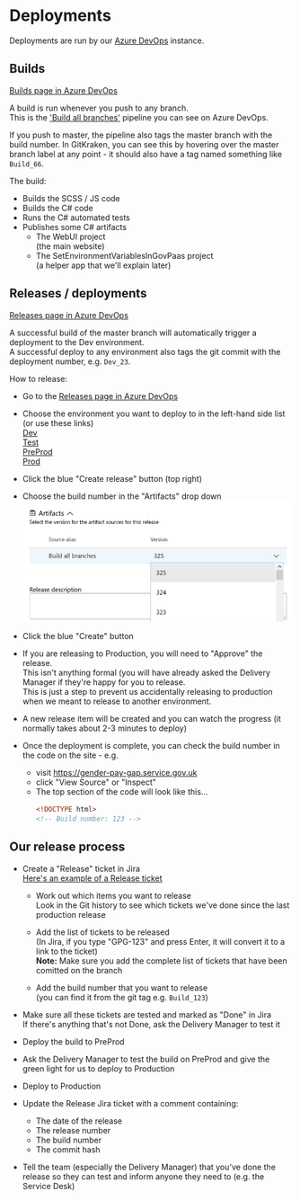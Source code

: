 # Deployments

Deployments are run by our [Azure DevOps](https://dev.azure.com/govtequalitiesoffice/Gender%20Pay%20Gap/_build) instance.

## Builds
[Builds page in Azure DevOps](https://dev.azure.com/govtequalitiesoffice/Gender%20Pay%20Gap/_build)

A build is run whenever you push to any branch.  
This is the ['Build all branches'](https://dev.azure.com/govtequalitiesoffice/Gender%20Pay%20Gap/_build?definitionId=1)
pipeline you can see on Azure DevOps.

If you push to master, the pipeline also tags the master branch with the build number.
In GitKraken, you can see this by hovering over the master branch label at any point - it should also have a tag named something like `Build_66`.

The build:
* Builds the SCSS / JS code
* Builds the C# code
* Runs the C# automated tests
* Publishes some C# artifacts
  * The WebUI project  
    (the main website)
  * The SetEnvironmentVariablesInGovPaas project  
    (a helper app that we'll explain later)

## Releases / deployments
[Releases page in Azure DevOps](https://dev.azure.com/govtequalitiesoffice/Gender%20Pay%20Gap/_release)

A successful build of the master branch will automatically trigger a deployment to the Dev environment.  
A successful deploy to any environment also tags the git commit with the deployment number, e.g. `Dev_23`.

How to release:
* Go to the [Releases page in Azure DevOps](https://dev.azure.com/govtequalitiesoffice/Gender%20Pay%20Gap/_release)

* Choose the environment you want to deploy to in the left-hand side list (or use these links)  
  [Dev](https://dev.azure.com/govtequalitiesoffice/Gender%20Pay%20Gap/_release?_a=releases&definitionId=1)  
  [Test](https://dev.azure.com/govtequalitiesoffice/Gender%20Pay%20Gap/_release?_a=releases&definitionId=2)  
  [PreProd](https://dev.azure.com/govtequalitiesoffice/Gender%20Pay%20Gap/_release?_a=releases&definitionId=3)  
  [Prod](https://dev.azure.com/govtequalitiesoffice/Gender%20Pay%20Gap/_release?_a=releases&definitionId=4)  

* Click the blue "Create release" button (top right)

* Choose the build number in the "Artifacts" drop down  
  <img src="screenshot-of-azure-devops-release-artifact-selection-drop-down.png"
       alt="Screenshot Of Azure Devops Release Artifact Selection Drop Down"
       width="617px">

* Click the blue "Create" button

* If you are releasing to Production, you will need to "Approve" the release.  
  This isn't anything formal (you will have already asked the Delivery Manager if they're happy for you to release.  
  This is just a step to prevent us accidentally releasing to production when we meant to release to another environment.

* A new release item will be created and you can watch the progress
  (it normally takes about 2-3 minutes to deploy)

* Once the deployment is complete, you can check the build number in the code on the site - e.g.  
  * visit https://gender-pay-gap.service.gov.uk  
  * click "View Source" or "Inspect"  
  * The top section of the code will look like this...  
    ```html
    <!DOCTYPE html>
    <!-- Build number: 123 -->
    ```

## Our release process

* Create a "Release" ticket in Jira  
  [Here's an example of a Release ticket](https://technologyprogramme.atlassian.net/browse/GPG-411)
  * Work out which items you want to release  
    Look in the Git history to see which tickets we've done since the last production release

  * Add the list of tickets to be released  
    (In Jira, if you type "GPG-123" and press Enter, it will convert it to a link to the ticket)  
    **Note:** Make sure you add the complete list of tickets that have been comitted on the branch

  * Add the build number that you want to release  
    (you can find it from the git tag e.g. `Build_123`)

* Make sure all these tickets are tested and marked as "Done" in Jira  
  If there's anything that's not Done, ask the Delivery Manager to test it

* Deploy the build to PreProd
  
* Ask the Delivery Manager to test the build on PreProd and give the green light for us to deploy to Production

* Deploy to Production

* Update the Release Jira ticket with a comment containing:
  * The date of the release
  * The release number
  * The build number
  * The commit hash

* Tell the team (especially the Delivery Manager) that you've done the release
  so they can test and inform anyone they need to (e.g. the Service Desk)
